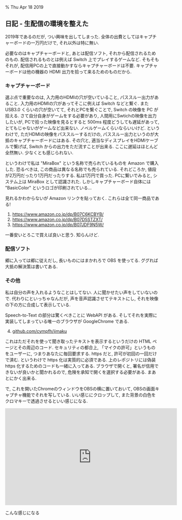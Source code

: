 % Thu Apr 18 2019

## 日記 - 生配信の環境を整えた

2019年であるのだが, つい興味を出してしまった.
全体の出費としてはキャプチャーボードの一万円だけで, それ以外は特に無い.

必要なのはキャプチャーボードと, あとは配信ソフト, それから配信されるためのもの.
配信されるものとは例えば Switch 上でプレイするゲームなど.
そもそもそれが, 配信用PCの上で直接動かすならキャプチャーボードは不要.
キャプチャーボードは他の機器の HDMI 出力を拾って来るためのものだから.

### キャプチャーボード

選ぶ点で重要なのは,
入力用のHDMIの穴が空いていること, パススルー出力があること.
入力用のHDMIの穴があってそこに例えば Switch などと繋ぐ.
また USB3.0 くらいの穴が空いてて, それとPCを繋ぐことで, Switch の映像を PC が拾える.
さて自分自身がゲームをする必要があり, 人間用にSwtichの映像を出力したいが,
PCで拾った映像を見るとすると 500ms 程度どうしても遅延があって, とてもじゃないがゲームなど出来ない.
ノベルゲームくらいならいいけど.
というわけで, ただHDMIの映像をパススルーするだけの, パススルー出力というのが大抵のキャプチャーボードにはある.
その穴と, 適当なディスプレイをHDMIケーブルで繋げば, Switch からの出力をただ流すことが出来る. ここに遅延はほとんど全然無い. 少なくとも感じられない.

というわけで私は
"MiraBox" という名称で売られているものを Amazon で購入した.
恐るべきは, この商品は異なる名称でも売られている.
それどころか, 値段が2万円だったり1万円だったりする.
私は1万円で買った.
PCに繋いでみると, システム上は MiraBox として認識された.
しかしキャプチャーボード自体には "BasicColor" というロゴが印刷されている...

見れるかわからないが Amazon リンクを貼っておく.
これらは全て同一商品である!

1. https://www.amazon.co.jp/dp/B07C6KCBYB/
2. https://www.amazon.co.jp/dp/B07D5STZXT/
3. https://www.amazon.co.jp/dp/B07JDF9N5W/

一番安いとろこで買えば良いと思う.
知らんけど.

### 配信ソフト

郷に入っては郷に従えだし, 長いものにはまかれろで OBS を使ってる.
ググれば大抵の解決策は書いてある.

### その他

私は自分の声を入れるようなことはしてない.
人に聞かせたい声をしていないので.
代わりにといっちゃなんだが, 声を音声認識させてテキストにし, それを映像の下の方に合成して表示している.

Speech-to-Text の部分は驚くべきことに WebAPI がある.
そしてそれを実際に実装してしまっている唯一のブラウザが GoogleChrome である.

4. [github.com/cympfh/jimaku](https://github.com/cympfh/jimaku)

これはただそれを使って聞き取ったテキストを表示するというだけの HTML ページとその周辺のコード.
セキュリティの都合上, 「マイクの許可」というものをユーザーに, つまりあなたに毎回要求する.
https だと, 許可が初回の一回だけで済む.
というわけで https 化は実質的に必須である.
上のレポジトリには偽装 https 化するためのコードも一緒に入ってある.
ブラウザで開くと, 署名が信用できないが良いかと聞かれるので, 危険を承知で開くを選択する必要がある.
まあとにかく出来る.

で, これを開いたChromeのウィンドウをOBSの横に置いておいて, OBSの画面キャプチャ機能でそれを写している.
いい感じにクロップして, また背景の白色をクロマキーで透過させるといい感じになる.

<iframe width="560" height="315" src="https://www.youtube.com/embed/0_xad5LQUUA" frameborder="0" allow="accelerometer; autoplay; encrypted-media; gyroscope; picture-in-picture" allowfullscreen></iframe>

こんな感じになる
